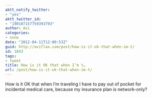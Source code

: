 ```yaml
---
aktt_notify_twitter:
- "yes"
aktt_twitter_id:
- "190107157759393793"
author: Avi
categories:
- none
date: "2012-04-11T12:00:53Z"
guid: http://aviflax.com/post/how-is-it-ok-that-when-im-t/
id: 1843
tags:
- tweet
title: How is it OK that when I’m t…
url: /post/how-is-it-ok-that-when-im-t/
---
```

How is it OK that when I’m traveling I have to pay out of pocket for incidental medical care, because my insurance plan is network-only?